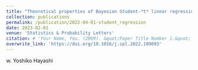 ```yaml
---
title: "Theoretical properties of Bayesian Student-*t* linear regression"
collection: publications
permalink: /publication/2022-04-01-student_regression
date: 2023-02-01
venue: 'Statistics & Probability Letters'
citation: # 'Your Name, You. (2009). &quot;Paper Title Number 1.&quot; <i>Journal 1</i>. 1(1).'
overwrite_link: 'https://doi.org/10.1016/j.spl.2022.109693'
---
```

w. Yoshiko Hayashi